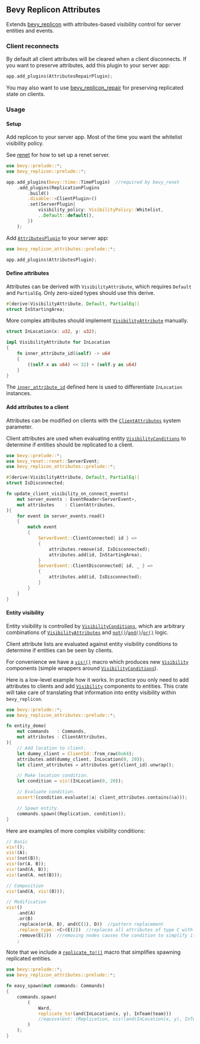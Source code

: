 ## Bevy Replicon Attributes

Extends [bevy_replicon](https://github.com/lifescapegame/bevy_replicon) with attributes-based visibility control for server entities and events.


### Client reconnects

By default all client attributes will be cleared when a client disconnects. If you want to preserve attributes, add this plugin to your server app:

```rust
app.add_plugins(AttributesRepairPlugin);
```

You may also want to use [bevy_replicon_repair](https://github.com/UkoeHB/bevy_replicon_repair) for preserving replicated state on clients.


### Usage

#### Setup

Add replicon to your server app. Most of the time you want the whitelist visibility policy.

See [renet](https://github.com/lucaspoffo/renet) for how to set up a renet server.

```rust
use bevy::prelude::*;
use bevy_replicon::prelude::*;

app.add_plugins(bevy::time::TimePlugin)  //required by bevy_renet
    .add_plugins(ReplicationPlugins
        .build()
        .disable::<ClientPlugin>()
        .set(ServerPlugin{
            visibility_policy: VisibilityPolicy::Whitelist,
            ..Default::default(),
        })
    );
```

Add [`AttributesPlugin`](bevy_replicon_attributes::AttributesPlugin) to your server app:

```rust
use bevy_replicon_attributes::prelude::*;

app.add_plugins(AttributesPlugin);
```

#### Define attributes

Attributes can be derived with `VisibilityAttribute`, which requires `Default` and `PartialEq`. Only zero-sized types should use this derive.

```rust
#[derive(VisibilityAttribute, Default, PartialEq)]
struct InStartingArea;
```

More complex attributes should implement [`VisibilityAttribute`](bevy_replicon_attributes::VisibilityAttribute) manually.

```rust
struct InLocation(x: u32, y: u32);

impl VisibilityAttribute for InLocation
{
    fn inner_attribute_id(&self) -> u64
    {
        ((self.x as u64) << 32) + (self.y as u64)
    }
}
```

The [`inner_attribute_id`](bevy_replicon_attributes::VisibilityAttribute::inner_attribute_id) defined here is used to differentiate `InLocation` instances.

#### Add attributes to a client

Attributes can be modified on clients with the [`ClientAttributes`](bevy_replicon_attributes::ClientAttributes) system parameter.

Client attributes are used when evaluating entity [`VisibilityConditions`](bevy_replicon_attributes::VisibilityCondition) to determine if entities should be replicated to a client.

```rust
use bevy::prelude::*;
use bevy_renet::renet::ServerEvent;
use bevy_replicon_attributes::prelude::*;

#[derive(VisibilityAttribute, Default, PartialEq)]
struct IsDisconnected;

fn update_client_visibility_on_connect_events(
    mut server_events : EventReader<ServerEvent>,
    mut attributes    : ClientAttributes,
){
    for event in server_events.read()
    {
        match event
        {
            ServerEvent::ClientConnected{ id } =>
            {
                attributes.remove(id, IsDisconnected);
                attributes.add(id, InStartingArea);
            }
            ServerEvent::ClientDisconnected{ id, _ } =>
            {
                attributes.add(id, IsDisconnected);
            }
        }
    }
}
```

#### Entity visibility

Entity visibility is controlled by [`VisibilityConditions`](bevy_replicon_attributes::VisibilityCondition), which are arbitrary combinations of [`VisibilityAttributes`](bevy_replicon_attributes::VisibilityAttribute) and [`not()`](bevy_replicon_attributes::not)/[`and()`](bevy_replicon_attributes::and)/[`or()`](bevy_replicon_attributes::or) logic.

Client attribute lists are evaluated against entity visibility conditions to determine if entities can be seen by clients.

For convenience we have a [`vis!()`](bevy_replicon_attributes::visibility) macro which produces new [`Visibility`](bevy_replicon_attributes::VisibilityCondition) components (simple wrappers around [`VisibilityConditions`](bevy_replicon_attributes::VisibilityCondition)).

Here is a low-level example how it works. In practice you only need to add attributes to clients and add [`Visibility`](bevy_replicon_attributes::VisibilityCondition) components to entities. This crate will take care of translating that information into entity visibility within `bevy_replicon`.

```rust
use bevy::prelude::*;
use bevy_replicon_attributes::prelude::*;

fn entity_demo(
    mut commands   : Commands,
    mut attributes : ClientAttributes,
){
    // Add location to client.
    let dummy_client = ClientId::from_raw(0u64);
    attributes.add(dummy_client, InLocation(0, 20));
    let client_attributes = attributes.get(client_id).unwrap();

    // Make location condition.
    let condition = vis!(InLocation(0, 20));

    // Evaluate condition.
    assert!(condition.evaluate(|a| client_attributes.contains(&a)));

    // Spawn entity.
    commands.spawn((Replication, condition));
}
```

Here are examples of more complex visibility conditions:
```rust
// Basic
vis!();
vis!(A);
vis!(not(B));
vis!(or(A, B));
vis!(and(A, B));
vis!(and(A, not(B)));

// Composition
vis!(and(A, vis!(B)));

// Modification
vis!()
    .and(A)
    .or(B)
    .replace(or(A, B), and(C(1), D))  //pattern replacement
    .replace_type::<C>(E(2))  //replaces all attributes of type C with E(2)
    .remove(E(2))  //removing nodes causes the condition to simplify itself
    ;

```

Note that we include a [`replicate_to!()`](bevy_replicon_attributes::replicate_to) macro that simplifies spawning replicated entities.

```rust
use bevy::prelude::*;
use bevy_replicon_attributes::prelude::*;

fn easy_spawn(mut commands: Commands)
{
    commands.spawn(
        (
            Ward,
            replicate_to!(and(InLocation(x, y), InTeam(team)))
            //equivalent: (Replication, vis!(and(InLocation(x, y), InTeam(team))))
        )
    );
}
```
